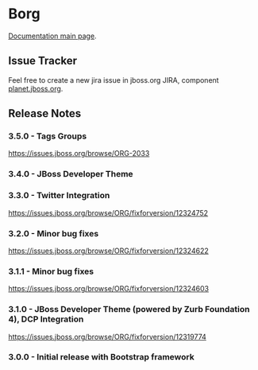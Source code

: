Borg
====

[Documentation main page](documentation/README.md).

Issue Tracker
-------------
Feel free to create a new jira issue in jboss.org JIRA, component [planet.jboss.org](https://issues.jboss.org/browse/ORG/component/12312393).

Release Notes
-------------

### 3.5.0 - Tags Groups
https://issues.jboss.org/browse/ORG-2033

### 3.4.0 - JBoss Developer Theme

### 3.3.0 - Twitter Integration
https://issues.jboss.org/browse/ORG/fixforversion/12324752

### 3.2.0 - Minor bug fixes
https://issues.jboss.org/browse/ORG/fixforversion/12324622

### 3.1.1 - Minor bug fixes
https://issues.jboss.org/browse/ORG/fixforversion/12324603

### 3.1.0 - JBoss Developer Theme (powered by Zurb Foundation 4), DCP Integration
https://issues.jboss.org/browse/ORG/fixforversion/12319774

### 3.0.0 - Initial release with Bootstrap framework
